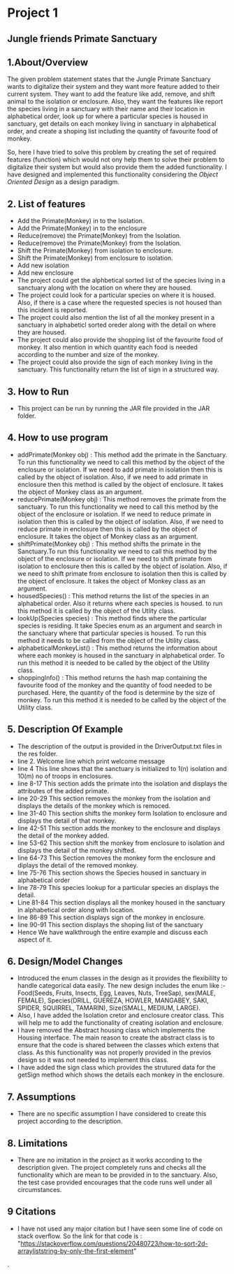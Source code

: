 # Project 1
## Jungle friends Primate Sanctuary

## 1.About/Overview
The given problem statement states that the Jungle Primate Sanctuary wants to digitalize their system and they want more feature added to their current system. They want to add the feature like add, remove, and shift animal to the isolation or enclosure. Also, they want the features like report the species living in a sanctuary with their name and their location in alphabetical order, look up for where a particular species is housed in sanctuary, get details on each monkey living in sanctuary in alphabetical order, and create a shoping list including the quantity of favourite food of monkey.

So, here I have tried to solve this problem by creating the set of required features (function) which would not ony help them to solve their problem to digitalize their system but would also provide them the added functionality. I have designed and implemented this functionality considering the *Object Oriented Design* as a design paradigm. 
## 2. List of features
- Add the Primate(Monkey) in to the Isolation. 
- Add the Primate(Monkey) in to the enclosure
- Reduce(remove) the Primate(Monkey) from the Isolation.
- Reduce(remove) the Primate(Monkey) from the Isolation.
- Shift the Primate(Monkey) from isolation to enclosure.
- Shift the Primate(Monkey) from enclosure to isolation. 
- Add new isolation
- Add new enclosure
- The project could get the alphbetical sorted list of the species living in a sanctuary along with the location on where they are housed.
- The project could look for a particular species on where it is housed. Also, if there is a case where the requested species is not housed than this incident is reported.
- The project could also mention the list of all the monkey present in a sanctuary in alphabeticl sorted oreder along with the detail on where they are housed.
- The project could also provide the shopping list of the favourite food of monkey. It also mention in which quantity each food is needed according to the number and size of the monkey.
- The project could also provide the sign of each monkey living in the sanctuary. This functionality return the list of sign in a structured way.
## 3. How to Run
- This project can be run by running the JAR file provided in the JAR folder.
## 4. How to use program
- addPrimate(Monkey obj) : This method add the primate in the Sanctuary. To run this functionality we need to call this method by the object of the enclosure or isolation. If we need to add primate in isolation then this is called by the object of isolation. Also, if we need to add primate in enclosure then this method is called by the object of enclosure. It takes the object of Monkey class as an argument.
- reducePrimate(Monkey obj) : This method removes the primate from the sanctuary. To run this functionality we need to call this method by the object of the enclosure or isolation. If we need to reduce primate in isolation then this is called by the object of isolation. Also, if we need to reduce primate in enclosure then this is called by the object of enclosure. It takes the object of Monkey class as an argument.
- shiftPrimate(Monkey obj) : This method shifts the primate in the Sanctuary.To run this functionality we need to call this method by the object of the enclosure or isolation. If we need to shift primate from isolation to enclosure then this is called by the object of isolation. Also, if we need to shift primate from enclosure to isolation  then this is called by the object of enclosure. It takes the object of Monkey class as an argument.
- housedSpecies() : This method returns the list of the species in an alphabetical order. Also it returns where each species is housed. to run this method it is called by the object of the Utlity class.
- lookUp(Species species) : This method finds where the particular species is residing. It take Species enum as an argument and search in the sanctuary where that particular species is housed. To run this method it needs to be called from the object of the Utility class.
- alphabeticalMonkeyList() : This method returns the information about where each monkey is housed in the sanctuary in alphabetical order. To run this method it is needed to be called by the object of the Utility class. 
- shoppingInfo() : This method returns the hash map containing the favourite food of the monkey and the quantity of food needed to be purchased. Here, the quantity of the food is determine by the size of monkey. To run this method it is needed to be called by the object of the Utility class. 
## 5. Description Of Example
- The description of the output is provided in the DriverOutput.txt files in the res folder.
- line 2. Welcome line which print welcome message
- line 4 This line shows that the sanctuary is initialized to 1(n) isolation and 10(m) no of troops in enclosures.
- line 8-17 This section adds the primate into the isolation and displays the attributes of the added primate.
- line 20-29  This section removes the monkey from the isolation and displays the details of the monkey which is remoced.
- line 31-40 This section shifts the monkey form Isolation to enclosure and displays the detail of that monkey.
- line 42-51 This section adds the monkey to the enclosure and displays the detail of the monkey added.
- line 53-62 This section shift the monkey from enclosure to isolation and displays the detail of the monkey shifted.
- line 64-73 This Section removes the monkey form the enclosure and diplays the detail of the removed monkey.
- line 75-76 This section shows the Species housed in sanctuary in alphabetical order
- line 78-79 This species lookup for a particular species an displays the detail.
- Line 81-84 This section displays all the monkey housed in the sanctuary in alphabetical order along with location.
- line 86-89 This section displays sign of the monkey in enclosure.
- line 90-91 This section displays the shoping list of the sanctuary
- Hence We have walkthrough the entire example and discuss each aspect of it.
## 6. Design/Model Changes
- Introduced the enum classes in the design as it provides the flexibililty to handle categorical data easily. The new design includes the enum like :- Food(Seeds, Fruits, Insects, Egg, Leaves, Nuts, TreeSap), sex(MALE, FEMALE), Species(DRILL, GUEREZA, HOWLER, MANGABEY, SAKI, SPIDER, SQUIRREL, TAMARIN), Size(SMALL, MEDIUM, LARGE). 
- Also, I have added the Isolation cretor and enclosure creator class. This will help me to add the functionality of creating isolation and enclosure.
- I have removed the Abstract housing class which implements the Housing interface. The main reason to create the abstract class is to ensure that the code is shared between the classes which extens that class. As this functionality was not properly provided in the previos design so it was not needed to implement this class.
- I have added the sign class which provides the strutured data for the getSign method which shows the details each monkey in the enclosure. 
## 7. Assumptions
- There are no specific assumption I have considered to create this project according to the description. 
## 8. Limitations
- There are no imitation in the project as it works according to the description given. The project completely runs and checks all the functionality which are mean to be provided in to the sanctuary. Also, the test case provided encourages that the code runs well under all circumstances.
## 9 Citations
- I have not used any major citation but I have seen some line of code on stack overflow. So the link for that code is : "https://stackoverflow.com/questions/20480723/how-to-sort-2d-arrayliststring-by-only-the-first-element"




.








